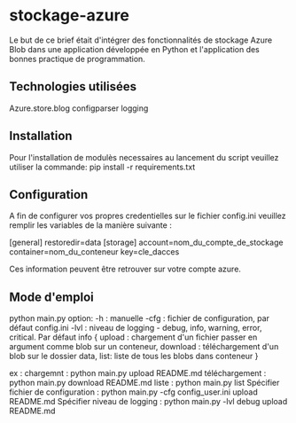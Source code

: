 # stockage-azure

Le but de ce brief était d'intégrer des fonctionnalités de stockage Azure Blob dans une application développée en Python et l'application des bonnes practique de programmation.

## Technologies utilisées

  Azure.store.blog
  configparser
  logging

## Installation

   Pour l'installation de modulès necessaires au lancement du script veuillez utiliser la commande:
   pip install -r requirements.txt
    
## Configuration

   A fin de configurer vos propres credentielles sur le fichier config.ini veuillez remplir les variables de la manière suivante :
   
   [general]
   restoredir=data
   [storage]
   account=nom_du_compte_de_stockage
   container=nom_du_conteneur
   key=cle_dacces

  Ces information peuvent être retrouver sur votre compte azure.
  
## Mode d'emploi
   python main.py
    option: -h : manuelle
            -cfg : fichier de configuration, par défaut config.ini
            -lvl : niveau de logging - debug, info, warning, error, critical. Par défaut info
   {
   upload : chargement d'un fichier passer en argument comme blob sur un conteneur,
   download : téléchargement d'un blob sur le dossier data,
   list: liste de tous les blobs dans conteneur
   }
   
   ex : 
    chargemnt : python main.py upload README.md
    téléchargement : python main.py download README.md
    liste  : python main.py list
    Spécifier fichier de configuration : python main.py -cfg config_user.ini upload README.md
    Spécifier niveau de logging : python main.py -lvl debug upload README.md
